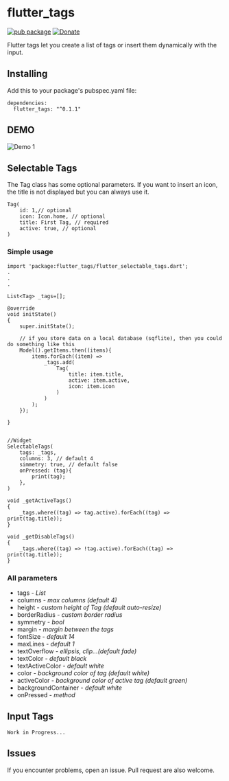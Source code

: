 # flutter_tags

[![pub package](https://img.shields.io/badge/pub-0.1.0-orange.svg)](https://pub.dartlang.org/packages/flutter_tags)
[![Donate](https://img.shields.io/badge/Donate-PayPal-green.svg)](https://www.paypal.me/dnag88)


Flutter tags let you create a list of tags or insert them dynamically with the input.


## Installing
Add this to your package's pubspec.yaml file:
```
dependencies:
  flutter_tags: "^0.1.1"
```


## DEMO
![Demo 1](https://github.com/Dn-a/flutter_tags/blob/master/example/example.gif)


## Selectable Tags

The Tag class has some optional parameters. If you want to insert an icon, the title is not displayed but you can always use it.
```
Tag(
    id: 1,// optional
    icon: Icon.home, // optional
    title: First Tag, // required
    active: true, // optional
)
```

### Simple usage
```
import 'package:flutter_tags/flutter_selectable_tags.dart';
.
.
.

List<Tag> _tags=[];

@override
void initState()
{
    super.initState();
    
    // if you store data on a local database (sqflite), then you could do something like this
    Model().getItems.then((items){
        items.forEach((item) =>
            _tags.add(
                Tag(
                    title: item.title, 
                    active: item.active,
                    icon: item.icon 
                )
            )
        );  
    });
    
}


//Widget
SelectableTags(
    tags: _tags,
    columns: 3, // default 4
    simmetry: true, // default false
    onPressed: (tag){
        print(tag);
    },
)

void _getActiveTags()
{
    _tags.where((tag) => tag.active).forEach((tag) => print(tag.title));
}

void _getDisableTags()
{
    _tags.where((tag) => !tag.active).forEach((tag) => print(tag.title));
}

```
### All parameters
* tags - *List<Tag>*
* columns - *max columns (default 4)*
* height - *custom height of Tag (default auto-resize)*
* borderRadius - *custom border radius*
* symmetry - *bool*
* margin - *margin between the tags*
* fontSize - *default 14*
* maxLines - *default 1*
* textOverflow - *ellipsis, clip...(default fade)*
* textColor - *default black*
* textActiveColor - *default white*
* color - *background color of tag (default white)*
* activeColor - *background color of active tag (default green)*
* backgroundContainer - *default white* 
* onPressed - *method*


## Input Tags
```
Work in Progress...
```


## Issues
If you encounter problems, open an issue. Pull request are also welcome.

